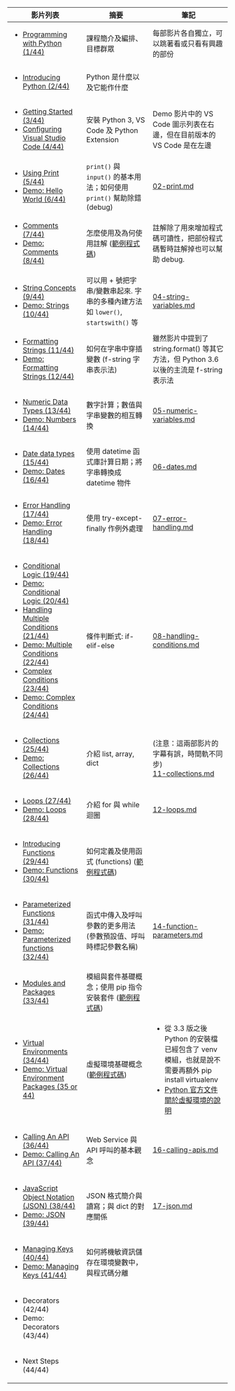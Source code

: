 | 影片列表 | 摘要 | 筆記 |
|-------|------|--------|
| <ul><li>[Programming with Python (1/44)](https://learn.microsoft.com/en-us/shows/intro-to-python-development/python-for-beginners-1-of-44-programming-with-python)</li></ul>  | 課程簡介及編排、目標群眾 | 每部影片各自獨立，可以跳著看或只看有興趣的部份 |
| <ul><li> [Introducing Python (2/44)](https://learn.microsoft.com/en-us/shows/intro-to-python-development/python-for-beginners-2-of-44-introducing-python)</li></ul>  | Python 是什麼以及它能作什麼 |   |
| <ul><li>[Getting Started (3/44)](https://learn.microsoft.com/en-us/shows/intro-to-python-development/python-for-beginners-3-of-44-getting-started)</li><li>[Configuring Visual Studio Code (4/44)](https://learn.microsoft.com/en-us/shows/intro-to-python-development/python-for-beginners-4-of-44-configuring-visual-studio-code)</li></ul> | 安裝 Python 3, VS Code 及 Python Extension | Demo 影片中的 VS Code 圖示列表在右邊，但在目前版本的 VS Code 是在左邊 |
| <ul><li>[Using Print (5/44)](https://learn.microsoft.com/en-us/shows/intro-to-python-development/python-for-beginners-5-of-44-using-print)</li><li>[Demo: Hello World (6/44)](https://learn.microsoft.com/en-us/shows/intro-to-python-development/python-for-beginners-6-of-44-demo-hello-world)</li></ul> | `print()` 與 `input()` 的基本用法；如何使用 `print()` 幫助除錯 (debug) | [02-print.md](02-print.md) |
| <ul><li>[Comments (7/44)](https://learn.microsoft.com/en-us/shows/intro-to-python-development/python-for-beginners-7-of-44-comments)</li><li>[Demo: Comments (8/44)](https://learn.microsoft.com/en-us/shows/intro-to-python-development/python-for-beginners-8-of-44-demo-comments)</li></ul> | 怎麼使用及為何使用註解 ([範例程式碼](https://github.com/microsoft/c9-python-getting-started/tree/master/python-for-beginners/03%20-%20Comments)) | 註解除了用來增加程式碼可讀性，把部份程式碼暫時註解掉也可以幫助 debug. |
| <ul><li>[String Concepts (9/44)](https://learn.microsoft.com/en-us/shows/intro-to-python-development/python-for-beginners-9-of-44-string-concepts)</li><li>[Demo: Strings (10/44)](https://learn.microsoft.com/en-us/shows/intro-to-python-development/python-for-beginners-10-of-44-demo-strings)</li></ul> | 可以用 + 號把字串/變數串起來. 字串的多種內建方法如 `lower()`, `startswith()` 等 | [04-string-variables.md](04-string-variables.md) |
| <ul><li>[Formatting Strings (11/44)](https://learn.microsoft.com/en-us/shows/intro-to-python-development/python-for-beginners-11-of-44-formatting-strings)</li><li>[Demo: Formatting Strings (12/44)](https://learn.microsoft.com/en-us/shows/intro-to-python-development/python-for-beginners-12-of-44-demo-formatting-strings)</li></ul> | 如何在字串中穿插變數 (f-string 字串表示法) | 雖然影片中提到了 string.format() 等其它方法，但 Python 3.6 以後的主流是 f-string 表示法 |
| <ul><li>[Numeric Data Types (13/44)](https://learn.microsoft.com/en-us/shows/intro-to-python-development/python-for-beginners-13-of-44-numeric-data-types)</li><li>[Demo: Numbers (14/44)](https://learn.microsoft.com/en-us/shows/intro-to-python-development/python-for-beginners-14-of-44-demo-numbers )</li></ul> | 數字計算；數值與字串變數的相互轉換 | [05-numeric-variables.md](05-numeric-variables.md)|
| <ul><li>[Date data types (15/44)](https://learn.microsoft.com/en-us/shows/intro-to-python-development/python-for-beginners-15-of-44-date-data-types)</li><li>[Demo: Dates (16/44)](https://learn.microsoft.com/en-us/shows/intro-to-python-development/python-for-beginners-16-of-44-demo-dates)</li></ul> | 使用 datetime 函式庫計算日期；將字串轉換成 datetime 物件 | [06-dates.md](06-dates.md) |
| <ul><li>[Error Handling (17/44)](https://learn.microsoft.com/en-us/shows/intro-to-python-development/python-for-beginners-17-of-44-error-handling)</li><li>[Demo: Error Handling (18/44)](https://learn.microsoft.com/en-us/shows/intro-to-python-development/python-for-beginners-18-of-44-demo-error-handling)</li></ul> | 使用 try-except-finally 作例外處理 | [07-error-handling.md](07-error-handling.md)|
| <ul><li>[Conditional Logic (19/44)](https://learn.microsoft.com/en-us/shows/intro-to-python-development/python-for-beginners-19-of-44-conditional-logic)</li><li>[Demo: Conditional Logic (20/44)](https://learn.microsoft.com/en-us/shows/intro-to-python-development/python-for-beginners-20-of-44-demo-conditional-logic)</li><li>[Handling Multiple Conditions (21/44)](https://learn.microsoft.com/en-us/shows/intro-to-python-development/python-for-beginners-21-of-44-handling-multiple-conditions)</li><li>[Demo: Multiple Conditions (22/44)](https://learn.microsoft.com/en-us/shows/intro-to-python-development/python-for-beginners-22-of-44-demo-multiple-conditions)</li><li>[Complex Conditions (23/44)](https://learn.microsoft.com/en-us/shows/intro-to-python-development/python-for-beginners-23-of-44-complex-conditions)</li><li>[Demo: Complex Conditions (24/44)](https://learn.microsoft.com/en-us/shows/intro-to-python-development/python-for-beginners-24-of-44-demo-complex-conditions)</li></ul> | 條件判斷式: if-elif-else | [08-handling-conditions.md](08-handling-conditions.md) |
| <ul><li>[Collections (25/44)](https://learn.microsoft.com/en-us/shows/intro-to-python-development/python-for-beginners-25-of-44-collections)</li><li>[Demo: Collections (26/44)](https://learn.microsoft.com/en-us/shows/intro-to-python-development/python-for-beginners-26-of-44-demo-collections)</li></ul> | 介紹 list, array, dict | (注意：這兩部影片的字幕有誤，時間軌不同步)<br>[11-collections.md](11-collections.md) |
| <ul><li>[Loops (27/44)](https://learn.microsoft.com/en-us/shows/intro-to-python-development/python-for-beginners-27-of-44-loops)</li><li>[Demo: Loops (28/44)](https://learn.microsoft.com/en-us/shows/intro-to-python-development/python-for-beginners-28-of-44-demo-loops)</li></ul> | 介紹 for 與 while 迴圈 | [12-loops.md](12-loops.md) |
| <ul><li>[Introducing Functions (29/44)](https://learn.microsoft.com/en-us/shows/intro-to-python-development/python-for-beginners-29-of-44-introducing-functions)</li><li>[Demo: Functions (30/44)](https://learn.microsoft.com/en-us/shows/intro-to-python-development/python-for-beginners-30-of-44-demo-functions)</li></ul> | 如何定義及使用函式 (functions) ([範例程式碼](https://github.com/microsoft/c9-python-getting-started/tree/master/python-for-beginners/13%20-%20Functions)) |  |
| <ul><li>[Parameterized Functions (31/44)](https://learn.microsoft.com/en-us/shows/intro-to-python-development/python-for-beginners-31-of-44-parameterized-functions)</li><li>[Demo: Parameterized functions (32/44)](https://learn.microsoft.com/en-us/shows/intro-to-python-development/python-for-beginners-32-of-44-demo-parameterized-functions)</li></ul> | 函式中傳入及呼叫參數的更多用法 (參數預設值、呼叫時標記參數名稱) | [14-function-parameters.md](14-function-parameters.md) |
| <ul><li>[Modules and Packages (33/44)](https://learn.microsoft.com/en-us/shows/intro-to-python-development/python-for-beginners-33-of-44-modules-and-packages)</li></ul> | 模組與套件基礎概念；使用 pip 指令安裝套件 ([範例程式碼](https://github.com/microsoft/c9-python-getting-started/tree/master/python-for-beginners/15%20-%20Packages)) | |
| <ul><li>[Virtual Environments (34/44)](https://learn.microsoft.com/en-us/shows/intro-to-python-development/python-for-beginners-34-of-44-virtual-environments)</li><li>[Demo: Virtual Environment Packages (35 or 44)](https://learn.microsoft.com/en-us/shows/intro-to-python-development/python-for-beginners-35-of-44-demo-virtual-environments-packages)</li></ul> | 虛擬環境基礎概念 ([範例程式碼](https://github.com/microsoft/c9-python-getting-started/tree/master/python-for-beginners/15%20-%20Packages)) | <ul><li>從 3.3 版之後 Python 的安裝檔已經包含了 venv 模組，也就是說不需要再額外 pip install virtualenv</li><li>[Python 官方文件關於虛擬環境的說明](https://docs.python.org/zh-tw/3/tutorial/venv.html)</li></ul> |
| <ul><li>[Calling An API (36/44)](https://learn.microsoft.com/en-us/shows/intro-to-python-development/python-for-beginners-36-of-44-calling-an-api)</li><li>[Demo: Calling An API (37/44)](https://learn.microsoft.com/en-us/shows/intro-to-python-development/python-for-beginners-37-of-44-demo-calling-an-api)</li></ul> | Web Service 與 API 呼叫的基本觀念 | [16-calling-apis.md](16-calling-apis.md) |
| <ul><li>[JavaScript Object Notation (JSON) (38/44)](https://learn.microsoft.com/en-us/shows/intro-to-python-development/python-for-beginners-38-of-44-javascript-object-notation-json)</li><li>[Demo: JSON (39/44)](https://learn.microsoft.com/en-us/shows/intro-to-python-development/python-for-beginners-39-of-44-demo-json)</li></ul> | JSON 格式簡介與讀寫；與 dict 的對應關係 | [17-json.md](17-json.md) |
| <ul><li>[Managing Keys (40/44)](https://learn.microsoft.com/en-us/shows/intro-to-python-development/python-for-beginners-40-of-44-managing-keys)</li><li>[Demo: Managing Keys (41/44)](https://learn.microsoft.com/en-us/shows/intro-to-python-development/python-for-beginners-41-of-44-demo-managing-keys)</li></ul> | 如何將機敏資訊儲存在環境變數中，與程式碼分離 |        |
| <ul><li>Decorators (42/44)</li><li>Demo: Decorators (43/44)</li></ul> |      |        |
| <ul><li>Next Steps (44/44)</li></ul> |      |        |
